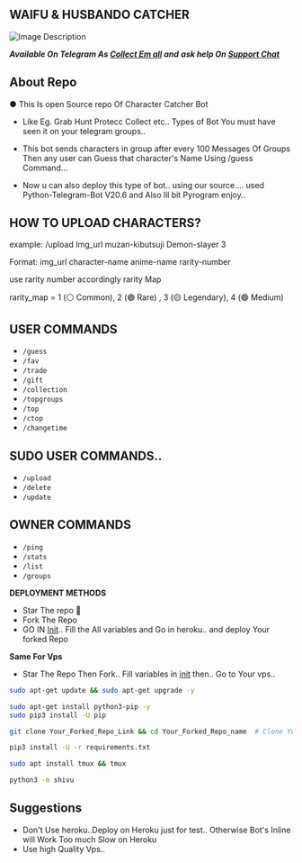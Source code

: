 ## WAIFU & HUSBANDO CATCHER 

 ![Image Description](https://graph.org/file/9901c2070cea11d1aa194.jpg)

_**Available On Telegram As 
[Collect Em all](https://t.me/Collect_em_AllBot) and**_
_**ask help On [Support Chat](https://t.me/Collect_em_support)**_

## About Repo
● This Is open Source repo Of Character Catcher Bot
- Like Eg. Grab Hunt Protecc Collect etc.. Types of Bot You must have seen it on your telegram groups..
- This bot sends characters in group after every 100 Messages Of Groups Then any user can Guess that character's Name Using /guess Command... 

- Now u can also deploy this type of bot.. using our source.... used Python-Telegram-Bot V20.6 and Also lil bit Pyrogram enjoy.. 


## HOW TO UPLOAD CHARACTERS?
example: /upload Img_url muzan-kibutsuji 
Demon-slayer 3

Format: img_url character-name anime-name rarity-number

use rarity number accordingly rarity Map

rarity_map = 1 (⚪️ Common), 2 (🟣 Rare) , 3 (🟡 Legendary), 4 (🟢 Medium)

## USER COMMANDS
- `/guess`
- `/fav`
- `/trade`
- `/gift`
- `/collection`
- `/topgroups`
- `/top`
- `/ctop`
- `/changetime`
  
## SUDO USER COMMANDS..
- `/upload`
- `/delete`
- `/update`

## OWNER COMMANDS
- `/ping`
- `/stats`
- `/list`
- `/groups`

**DEPLOYMENT METHODS**
- Star The repo 🌟
- Fork The Repo
- GO IN [Init](https://github.com/MyNameIsShekhar/ptb/blob/main/shivu/__init__.py).. Fill the All variables and Go in heroku.. and deploy Your forked Repo

**Same For Vps**
- Star The Repo Then Fork.. Fill variables in [init](https://github.com/MyNameIsShekhar/ptb/blob/main/shivu/__init__.py) then.. Go to Your vps..

```bash
sudo apt-get update && sudo apt-get upgrade -y           

sudo apt-get install python3-pip -y          
sudo pip3 install -U pip

git clone Your_Forked_Repo_Link && cd Your_Forked_Repo_name  # Clone Your Forked Repo

pip3 install -U -r requirements.txt          

sudo apt install tmux && tmux          

python3 -m shivu       
```
## Suggestions 
- Don't Use heroku..Deploy on Heroku just for test.. Otherwise Bot's Inline will Work Too much Slow on Heroku
- Use high Quality Vps.. 

